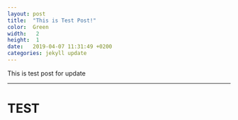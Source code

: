 ```yaml
---
layout: post
title:  "This is Test Post!"
color:  Green
width:   2
height:  1
date:   2019-04-07 11:31:49 +0200
categories: jekyll update
---
```


This is test post for update

---

<h1>TEST</h1>
